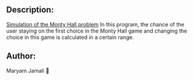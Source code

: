 ## Description:
[Simulation of the Monty Hall problem](http://en.wikipedia.org/wiki/Monty_Hall_problem)
In this program, the chance of the user staying on the first choice in the Monty Hall game and changing the choice in this game is calculated in a certain range.
## Author:
Maryam Jamali 💚
